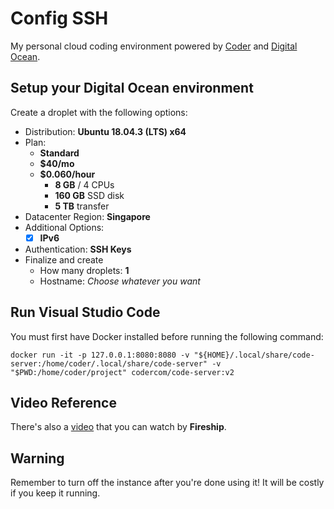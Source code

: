 # Config SSH
My personal cloud coding environment powered by [Coder](https://github.com/cdr/code-server) and [Digital Ocean](https://www.digitalocean.com/).

## Setup your Digital Ocean environment
Create a droplet with the following options:
- Distribution: __Ubuntu 18.04.3 (LTS) x64__
- Plan:
    - __Standard__
    - __$40/mo__
    - __$0.060/hour__
        - __8 GB__ / 4 CPUs
        - __160 GB__ SSD disk
        - __5 TB__ transfer
- Datacenter Region: __Singapore__
- Additional Options:
    - [x] __IPv6__
- Authentication: __SSH Keys__
- Finalize and create
    - How many droplets: __1__
    - Hostname: _Choose whatever you want_

## Run Visual Studio Code
You must first have Docker installed before running the following command:
```
docker run -it -p 127.0.0.1:8080:8080 -v "${HOME}/.local/share/code-server:/home/coder/.local/share/code-server" -v "$PWD:/home/coder/project" codercom/code-server:v2
```

## Video Reference
There's also a [video](https://www.youtube.com/watch?v=N5WojMutddQ) that you can watch by __Fireship__.

## Warning
Remember to turn off the instance after you're done using it! It will be costly if you keep it running.
